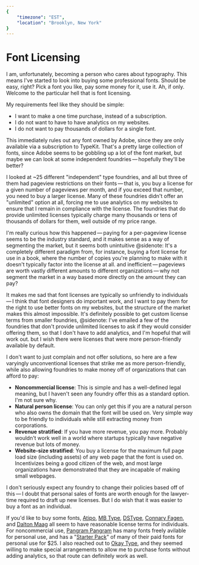 ```yaml
---
{
	"timezone": "EST",
	"location": "Brooklyn, New York"
}
---
```

# Font Licensing

I am, unfortunately, becoming a person who cares about typography. This means I've started to look into buying some professional fonts. Should be easy, right? Pick a font you like, pay some money for it, use it. Ah, if only. Welcome to the particular hell that is font licensing.

My requirements feel like they should be simple:

* I want to make a one time purchase, instead of a subscription.
* I do not want to have to have analytics on my websites.
* I do not want to pay thousands of dollars for a single font.

This immediately rules out any font owned by Adobe, since they are only available via a subscription to TypeKit. That's a pretty large collection of fonts, since Adobe seems to be gobbling up a lot of the font market, but maybe we can look at some independent foundries — hopefully they'll be better?

I looked at ~25 different "independent" type foundries, and all but three of them had pageview restrictions on their fonts — that is, you buy a license for a given number of pageviews per month, and if you exceed that number, you need to buy a larger license. Many of these foundries didn't offer an "unlimited" option at all, forcing me to use analytics on my websites to ensure that I remain in compliance with the license. The foundries that do provide unlimited licenses typically charge many thousands or tens of thousands of dollars for them, well outside of my price range.

I'm really curious how this happened — paying for a per-pageview license seems to be the industry standard, and it makes sense as a way of segmenting the market, but it seems both unintuitive
@sidenote: It's a completely different paradigm from, for instance, buying a font license for use in a book, where the number of copies you're planning to make with it doesn't typically factor into the license at all.
and inefficient — pageviews are worth vastly different amounts to different organizations — why not segment the market in a way based more directly on the amount they can pay?

It makes me sad that font licenses are typically so unfriendly to individuals — I think that font designers do important work, and I want to pay them for the right to use better fonts on my websites, but the structure of the market makes this almost impossible. It's definitely possible to get custom license terms from smaller foundries,
@sidenote: I've emailed a few of the foundries that don't provide unlimited licenses to ask if they would consider offering them, so that I don't have to add analytics, and I'm hopeful that will work out.
but I wish there were licenses that were more person-friendly available by default.

I don't want to just complain and not offer solutions, so here are a few varyingly unconventional licenses that strike me as more person-friendly, while also allowing foundries to make money off of organizations that can afford to pay:

* **Noncommercial license**: This is simple and has a well-defined legal meaning, but I haven't seen any foundry offer this as a standard option. I'm not sure why.
* **Natural person license**: You can only get this if you are a natural person who also owns the domain that the font will be used on. Very simple way to be friendly to individuals while still extracting money from corporations.
* **Revenue stratified**: If you have more revenue, you pay more. Probably wouldn't work well in a world where startups typically have negative revenue but lots of money.
* **Website-size stratified**: You buy a license for the maximum full page load size (including assets) of any web page that the font is used on. Incentivizes being a good citizen of the web, and most large organizations have demonstrated that they are incapable of making small webpages.

I don't seriously expect any foundry to change their policies based off of this — I doubt that personal sales of fonts are worth enough for the lawyer-time required to draft up new licenses. But I do wish that it was easier to buy a font as an individual.

If you'd like to buy some fonts, [Atipo](https://www.atipofoundry.com/), [MB Type](https://mbtype.com), [DSType](https://www.dstype.com), [Connary Fagen](https://connary.com/), and [Dalton Maag](https://www.daltonmaag.com) all seem to have reasonable license terms for individuals. For noncommercial use, [Pangram Pangram](https://pangrampangram.com) has many fonts freely avilable for personal use, and has a "[Starter Pack](https://pangrampangram.com/products/fsp-2019)" of many of their paid fonts for personal use for $25. I also reached out to [Okay Type](https://okaytype.com), and they seemed willing to make special arrangements to allow me to purchase fonts without adding analytics, so that route can definitely work as well.
